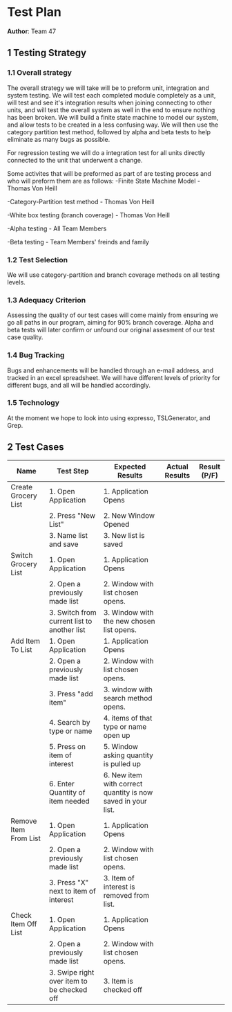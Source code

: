 # Test Plan
**Author**: Team 47

## 1 Testing Strategy

### 1.1 Overall strategy

The overall strategy we will take will be to preform unit, integration and system testing. We will test each completed module completely as a unit, will test and see it's integration results when joining connecting to other units, and will test the overall system as well in the end to ensure nothing has been broken. We will build a finite state machine to model our system, and allow tests to be created in a less confusing way. We will then use the category partition test method, followed by alpha and beta tests to help eliminate as many bugs as possible.

For regression testing we will do a integration test for all units directly connected to the unit that underwent a change.

Some activites that will be preformed as part of are testing process and who will preform them are as follows:
-Finite State Machine Model - Thomas Von Heill

-Category-Partition test method - Thomas Von Heill

-White box testing (branch coverage) - Thomas Von Heill

-Alpha testing - All Team Members

-Beta testing - Team Members' freinds and family

### 1.2 Test Selection

We will use category-partition and branch coverage methods on all testing levels.

### 1.3 Adequacy Criterion

Assessing the quality of our test cases will come mainly from ensuring we go all paths in our program, aiming for 90% branch coverage. Alpha and beta tests will later confirm or unfound our original assesment of our test case quality. 

### 1.4 Bug Tracking

Bugs and enhancements will be handled through an e-mail address, and tracked in an excel spreadsheet. We will have different levels of priority for different bugs, and all will be handled accordingly.

### 1.5 Technology

At the moment we hope to look into using expresso, TSLGenerator, and Grep.

## 2 Test Cases

| Name                  | Test Step                                   | Expected Results                                             | Actual Results | Result (P/F) |
|-----------------------|---------------------------------------------|--------------------------------------------------------------|----------------|--------------|
| Create Grocery List   | 1. Open Application                         | 1. Application Opens                                         |                |              |
|                       | 2. Press "New List"                         | 2. New Window Opened                                         |                |              |
|                       | 3. Name list and save                       | 3. New list is saved                                         |                |              |
| Switch Grocery List   | 1. Open Application                         | 1. Application Opens                                         |                |              |
|                       | 2. Open a previously made list              | 2. Window with list chosen opens.                            |                |              |
|                       | 3. Switch from current list to another list | 3. Window with the new chosen list opens.                    |                |              |
| Add Item To List      | 1. Open Application                         | 1. Application Opens                                         |                |              |
|                       | 2. Open a previously made list              | 2. Window with list chosen opens.                            |                |              |
|                       | 3. Press "add item"                         | 3. window with search method opens.                          |                |              |
|                       | 4. Search by type or name                   | 4. items of that type or name open up                        |                |              |
|                       | 5. Press on item of interest                | 5. Window asking quantity is pulled up                       |                |              |
|                       | 6. Enter Quantity of item needed            | 6. New item with correct quantity is now saved in your list. |                |              |
| Remove Item From List | 1. Open Application                         | 1. Application Opens                                         |                |              |
|                       | 2. Open a previously made list              | 2. Window with list chosen opens.                            |                |              |
|                       | 3. Press "X" next to item of interest       | 3. Item of interest is removed from list.                    |                |              |
| Check Item Off List   | 1. Open Application                         | 1. Application Opens                                         |                |              |
|                       | 2. Open a previously made list              | 2. Window with list chosen opens.                            |                |              |
|                       | 3. Swipe right over item to be checked off  | 3. Item is checked off                                       |                |              |
